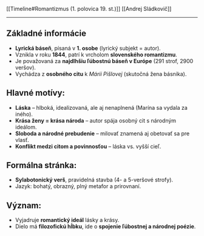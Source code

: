 [[Timeline#Romantizmus (1. polovica 19. st.)]]
[[Andrej Sládkovič]]

---
## Základné informácie
- **Lyrická báseň**, písaná v **1. osobe** (lyrický subjekt = autor).
- Vznikla v roku **1844**, patrí k vrcholom **slovenského romantizmu**.
- Je považovaná za **najdlhšiu ľúbostnú báseň v Európe** (291 strof, 2900 veršov).
- Vychádza z **osobného citu** k *Márii Pišlovej* (skutočná žena básnika).

## Hlavné motívy:
- **Láska** – hlboká, idealizovaná, ale aj nenaplnená (Marína sa vydala za iného).
- **Krása ženy = krása národa** – autor spája osobný cit s národným ideálom.
- **Sloboda a národné prebudenie** – milovať znamená aj obetovať sa pre vlasť.
- **Konflikt medzi citom a povinnosťou** – láska vs. vyšší cieľ.

## Formálna stránka:
- **Sylabotonický verš**, pravidelná stavba (4- a 5-veršové strofy).
- Jazyk: bohatý, obrazný, plný metafor a prirovnaní.

## Význam:
- Vyjadruje **romantický ideál** lásky a krásy.
- Dielo má **filozofickú hĺbku**, ide o **spojenie ľúbostnej a národnej poézie**.
